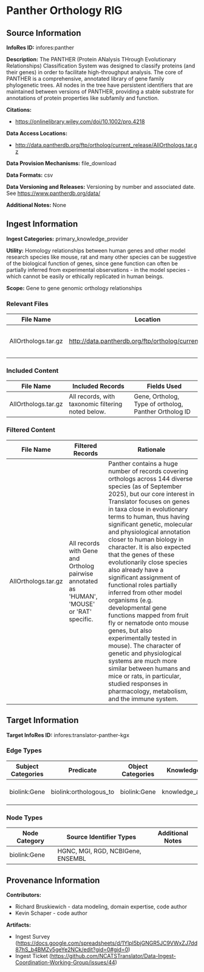 # Panther Orthology RIG

## Source Information

**InfoRes ID:** infores:panther

**Description:** The PANTHER (Protein ANalysis THrough Evolutionary Relationships) Classification System  was designed to classify proteins (and their genes) in order to facilitate high-throughput analysis. The core of PANTHER is a comprehensive, annotated library of gene family phylogenetic trees. All nodes in the tree have persistent identifiers that are maintained between versions of PANTHER, providing a stable substrate for annotations of protein properties like subfamily and function.

**Citations:**
- https://onlinelibrary.wiley.com/doi/10.1002/pro.4218

**Data Access Locations:**
- http://data.pantherdb.org/ftp/ortholog/current_release/AllOrthologs.tar.gz

**Data Provision Mechanisms:** file_download

**Data Formats:** csv

**Data Versioning and Releases:** Versioning by number and associated date. See https://www.pantherdb.org/data/

**Additional Notes:** None

## Ingest Information

**Ingest Categories:** primary_knowledge_provider

**Utility:** Homology relationships between human genes and other model research species like mouse, rat and many other species can be suggestive of the biological function of genes, since gene function can often be partially inferred from experimental observations - in the model species - which cannot be easily or ethically replicated in human beings.

**Scope:** Gene to gene genomic orthology relationships

### Relevant Files

| File Name | Location | Description |
| --- | --- | --- |
| AllOrthologs.tar.gz | http://data.pantherdb.org/ftp/ortholog/current_release/ | Gene to Gene Orthology Relationships |

### Included Content

| File Name | Included Records | Fields Used |
| --- | --- | --- |
| AllOrthologs.tar.gz | All records, with taxonomic filtering noted below. | Gene, Ortholog, Type of ortholog, Panther Ortholog ID |

### Filtered Content

| File Name | Filtered Records | Rationale |
| --- | --- | --- |
| AllOrthologs.tar.gz | All records with Gene and Ortholog pairwise annotated as 'HUMAN', 'MOUSE' or 'RAT' specific. | Panther contains a huge number of records covering orthologs across 144 diverse species (as of September 2025), but our core interest in Translator focuses on genes in taxa close in evolutionary terms to human, thus having significant genetic, molecular and physiological  annotation closer to human biology in character. It is also expected that the genes of these evolutionarily close species also already have a significant assignment of functional roles  partially inferred from other model organisms (e.g. developmental gene functions mapped  from fruit fly or nematode onto mouse genes, but also experimentally tested in mouse). The character of genetic and physiological systems are much more similar between humans and  mice or rats, in particular, studied responses in pharmacology, metabolism, and the immune system. |

## Target Information

**Target InfoRes ID:** infores:translator-panther-kgx

### Edge Types

| Subject Categories | Predicate | Object Categories | Knowledge Level | Agent Type | UI Explanation |
| --- | --- | --- | --- | --- | --- |
| biolink:Gene | biolink:orthologous_to | biolink:Gene | knowledge_assertion | not_provided | Panther orthology family |

### Node Types

| Node Category | Source Identifier Types | Additional Notes |
| --- | --- | --- |
| biolink:Gene | HGNC, MGI, RGD, NCBIGene, ENSEMBL |  |

## Provenance Information

**Contributors:**
- Richard Bruskiewich - data modeling, domain expertise, code author
- Kevin Schaper - code author

**Artifacts:**
- Ingest Survey (https://docs.google.com/spreadsheets/d/1YlpI5bjGNGR5JC9VWxZJ7dd87hS_b4BMZv5geYe2NCk/edit?gid=0#gid=0)
- Ingest Ticket (https://github.com/NCATSTranslator/Data-Ingest-Coordination-Working-Group/issues/44)

